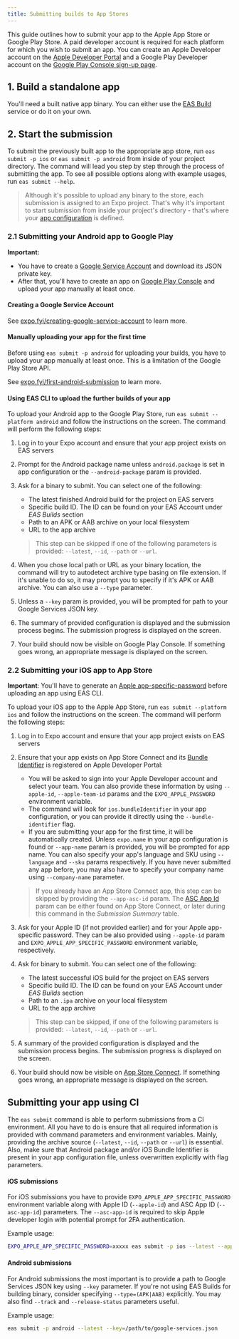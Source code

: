 ```yaml
---
title: Submitting builds to App Stores
---
```


This guide outlines how to submit your app to the Apple App Store or Google Play Store. A paid developer account is required for each platform for which you wish to submit an app. You can create an Apple Developer account on the [Apple Developer Portal](https://developer.apple.com/account/) and a Google Play Developer account on the [Google Play Console sign-up page](https://play.google.com/apps/publish/signup/).

## 1. Build a standalone app

You'll need a built native app binary. You can either use the [EAS Build](introduction.md) service or do it on your own.

## 2. Start the submission

To submit the previously built app to the appropriate app store, run `eas submit -p ios` or `eas submit -p android` from inside of your project directory. The command will lead you step by step through the process of submitting the app. To see all possible options along with example usages, run `eas submit --help`.

> Although it's possible to upload any binary to the store, each submission is assigned to an Expo project. That's why it's important to start submission from inside your project's directory - that's where your [app configuration](../workflow/configuration.md) is defined.

### 2.1 Submitting your Android app to Google Play

**Important:**

- You have to create a [Google Service Account](https://cloud.google.com/iam/docs/creating-managing-service-accounts) and download its JSON private key.
- After that, you'll have to create an app on [Google Play Console](https://play.google.com/apps/publish/) and upload your app manually at least once.

#### Creating a Google Service Account

See [expo.fyi/creating-google-service-account](https://expo.fyi/creating-google-service-account) to learn more.

#### Manually uploading your app for the first time

Before using `eas submit -p android` for uploading your builds, you have to upload your app manually at least once. This is a limitation of the Google Play Store API.

See [expo.fyi/first-android-submission](https://expo.fyi/first-android-submission) to learn more.

#### Using EAS CLI to upload the further builds of your app

To upload your Android app to the Google Play Store, run `eas submit --platform android` and follow the instructions on the screen. The command will perform the following steps:

1. Log in to your Expo account and ensure that your app project exists on EAS servers
2. Prompt for the Android package name unless `android.package` is set in app configuration or the `--android-package` param is provided.
3. Ask for a binary to submit. You can select one of the following:

   - The latest finished Android build for the project on EAS servers
   - Specific build ID. The ID can be found on your EAS Account under _EAS Builds_ section
   - Path to an APK or AAB archive on your local filesystem
   - URL to the app archive

   > This step can be skipped if one of the following parameters is provided: `--latest`, `--id`, `--path` or `--url`.

4. When you chose local path or URL as your binary location, the command will try to autodetect archive type basing on file extension. If it's unable to do so, it may prompt you to specify if it's APK or AAB archive. You can also use a `--type` parameter.
5. Unless a `--key` param is provided, you will be prompted for path to your Google Services JSON key.
6. The summary of provided configuration is displayed and the submission process begins. The submission progress is displayed on the screen.
7. Your build should now be visible on Google Play Console. If something goes wrong, an appropriate message is displayed on the screen.

### 2.2 Submitting your iOS app to App Store

**Important**: You'll have to generate an [Apple app-specific-password](https://expo.fyi/apple-app-specific-password) before uploading an app using EAS CLI.

To upload your iOS app to the Apple App Store, run `eas submit --platform ios` and follow the instructions on the screen. The command will perform the following steps:

1. Log in to Expo account and ensure that your app project exists on EAS servers
2. Ensure that your app exists on App Store Connect and its [Bundle Identifier](https://expo.fyi/bundle-identifier) is registered on Apple Developer Portal:

   - You will be asked to sign into your Apple Developer account and select your team. You can also provide these information by using `--apple-id`, `--apple-team-id` params and the `EXPO_APPLE_PASSWORD` environment variable.
   - The command will look for `ios.bundleIdentifier` in your app configuration, or you can provide it directly using the `--bundle-identifier` flag.
   - If you are submitting your app for the first time, it will be automatically created.
     Unless `expo.name` in your app configuration is found or `--app-name` param is provided, you will be prompted for app name.
     You can also specify your app's language and SKU using `--language` and `--sku` params respectively. If you have never submitted any app before, you may also have to specify your company name using `--company-name` parameter.

   > If you already have an App Store Connect app, this step can be skipped by providing the `--app-asc-id` param. The [ASC App Id](https://expo.fyi/asc-app-id) param can be either found on App Store Connect, or later during this command in the _Submission Summary_ table.

3. Ask for your Apple ID (if not provided earlier) and for your Apple app-specific password. They can be also provided using `--apple-id` param and `EXPO_APPLE_APP_SPECIFIC_PASSWORD` environment variable, respectively.
4. Ask for binary to submit. You can select one of the following:

   - The latest successful iOS build for the project on EAS servers
   - Specific build ID. The ID can be found on your EAS Account under _EAS Builds_ section
   - Path to an `.ipa` archive on your local filesystem
   - URL to the app archive

   > This step can be skipped, if one of the following parameters is provided: `--latest`, `--id`, `--path` or `--url`.

5. A summary of the provided configuration is displayed and the submission process begins. The submission progress is displayed on the screen.
6. Your build should now be visible on [App Store Connect](https://appstoreconnect.apple.com). If something goes wrong, an appropriate message is displayed on the screen.

## Submitting your app using CI

The `eas submit` command is able to perform submissions from a CI environment. All you have to do is ensure that all required information is provided with command parameters and environment variables. Mainly, providing the archive source (`--latest`, `--id`, `--path` or `--url`) is essential. Also, make sure that Android package and/or iOS Bundle Identifier is present in your app configuration file, unless overwritten explicitly with flag parameters.

#### iOS submissions

For iOS submissions you have to provide `EXPO_APPLE_APP_SPECIFIC_PASSWORD` environment variable along with Apple ID (`--apple-id`) and ASC App ID (`--asc-app-id`) parameters. The `--asc-app-id` is required to skip Apple developer login with potential prompt for 2FA authentication.

Example usage:

```sh
EXPO_APPLE_APP_SPECIFIC_PASSWORD=xxxxx eas submit -p ios --latest --apple-id=user@example.com --asc-app-id=1234567890
```

#### Android submissions

For Android submissions the most important is to provide a path to Google Services JSON key using `--key` parameter. If you're not using EAS Builds for building binary, consider specifying `--type=(APK|AAB)` explicitly. You may also find `--track` and `--release-status` parameters useful.

Example usage:

```sh
eas submit -p android --latest --key=/path/to/google-services.json
```
